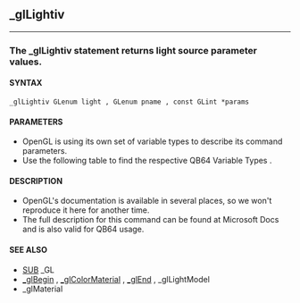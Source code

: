 ## _glLightiv
---

### The _glLightiv statement returns light source parameter values.

#### SYNTAX

`_glLightiv GLenum light , GLenum pname , const GLint *params`

#### PARAMETERS
* OpenGL is using its own set of variable types to describe its command parameters.
* Use the following table to find the respective QB64 Variable Types .


#### DESCRIPTION
* OpenGL's documentation is available in several places, so we won't reproduce it here for another time.
* The full description for this command can be found at Microsoft Docs and is also valid for QB64 usage.


#### SEE ALSO
* [SUB](./SUB.md) _GL
* [_glBegin](./_glBegin.md) , [_glColorMaterial](./_glColorMaterial.md) , [_glEnd](./_glEnd.md) , _glLightModel
* _glMaterial
